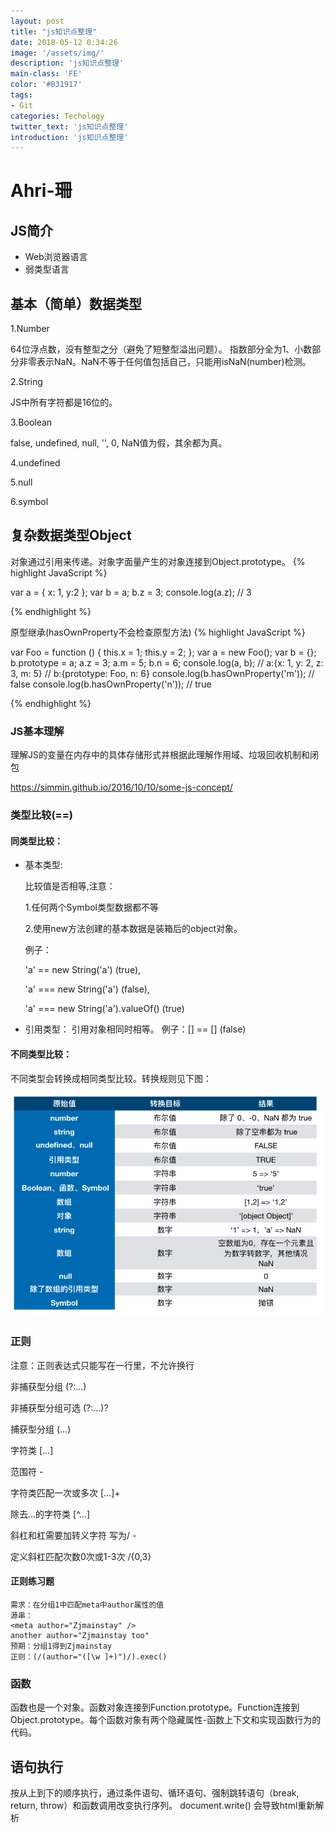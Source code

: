 ```yaml
---
layout: post
title: "js知识点整理"
date: 2018-05-12 0:34:26
image: '/assets/img/'
description: 'js知识点整理'
main-class: 'FE'
color: '#B31917'
tags:
- Git
categories: Techology
twitter_text: 'js知识点整理'
introduction: 'js知识点整理'
---
```


# Ahri-珊

## JS简介

- Web浏览器语言
- 弱类型语言

## 基本（简单）数据类型

1.Number

64位浮点数，没有整型之分（避免了短整型溢出问题）。
指数部分全为1、小数部分非零表示NaN。NaN不等于任何值包括自己，只能用isNaN(number)检测。

2.String

JS中所有字符都是16位的。

3.Boolean

false, undefined, null, '', 0, NaN值为假，其余都为真。

4.undefined

5.null

6.symbol

## 复杂数据类型Object

对象通过引用来传递。对象字面量产生的对象连接到Object.prototype。
{% highlight JavaScript %}

var a = { x: 1, y:2 };
var b = a;
b.z = 3;
console.log(a.z); // 3

{% endhighlight %}

原型继承(hasOwnProperty不会检查原型方法)
{% highlight JavaScript %}

var Foo = function () {
    this.x = 1;
    this.y = 2;
};
var a = new Foo();
var b = {};
b.prototype = a;
a.z = 3;
a.m = 5;
b.n = 6;
console.log(a, b);
// a:{x: 1, y: 2, z: 3, m: 5}
// b:{prototype: Foo, n: 6}
console.log(b.hasOwnProperty('m')); // false
console.log(b.hasOwnProperty('n')); // true

{% endhighlight %}

### JS基本理解

理解JS的变量在内存中的具体存储形式并根据此理解作用域、垃圾回收机制和闭包

https://simmin.github.io/2016/10/10/some-js-concept/

### 类型比较(==)

#### 同类型比较：

- 基本类型:

  比较值是否相等,注意：
  
  1.任何两个Symbol类型数据都不等 
  
  2.使用new方法创建的基本数据是装箱后的object对象。
  
  例子：
  
  'a' == new String('a') (true),
  
  'a' === new String('a') (false),
  
  'a' === new String('a').valueOf() (true)

- 引用类型：
  引用对象相同时相等。 例子：[] == [] (false)

#### 不同类型比较：

不同类型会转换成相同类型比较。转换规则见下图：

![equelList](/assets/media/equel-list.png)

### 正则

注意：正则表达式只能写在一行里，不允许换行

非捕获型分组 (?:...)

非捕获型分组可选 (?:...)?

捕获型分组 (...)

字符类 [...]

范围符 -

字符类匹配一次或多次 [...]+

除去...的字符类 [^...]

斜杠和杠需要加转义字符 写为\/ \-

定义斜杠匹配次数0次或1-3次 \/{0,3}

#### 正则练习题

```text
需求：在分组1中匹配meta中author属性的值
源串：
<meta author="Zjmainstay" />
another author="Zjmainstay too"
预期：分组1得到Zjmainstay
正则：(/(author="([\w ]+)")/).exec()
```

### 函数

函数也是一个对象。函数对象连接到Function.prototype。Function连接到Object.prototype。每个函数对象有两个隐藏属性-函数上下文和实现函数行为的代码。

## 语句执行

按从上到下的顺序执行，通过条件语句、循环语句、强制跳转语句（break, return, throw）和函数调用改变执行序列。
document.write() 会导致html重新解析